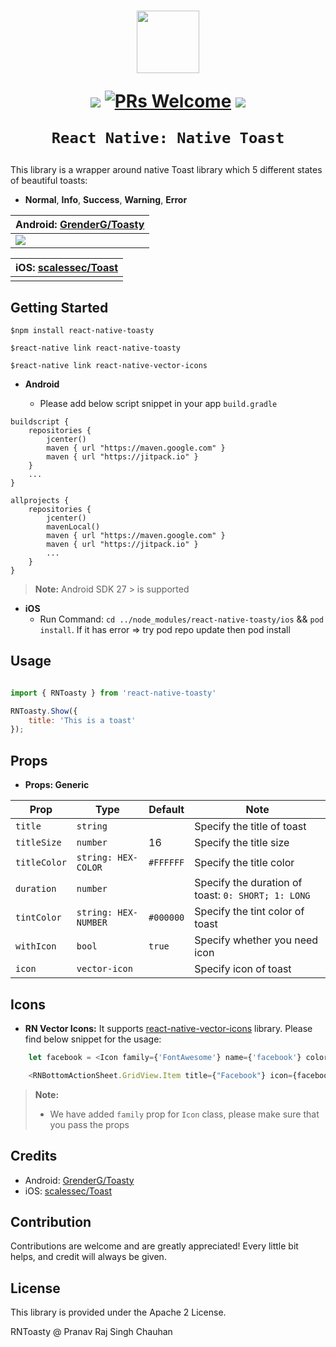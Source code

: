 <h1 align="center">

<p align="center">
  <img src="https://raw.githubusercontent.com/GrenderG/Toasty/master/art/web_hi_res_512.png" width="100" height= "100"/>
</p>

<p align="center">
  <a href="https://www.npmjs.com/package/react-native-toasty"><img src="http://img.shields.io/npm/v/react-native-toasty.svg?style=flat" /></a>
  <a href="https://github.com/prscX/react-native-toasty/pulls"><img alt="PRs Welcome" src="https://img.shields.io/badge/PRs-welcome-brightgreen.svg" /></a>
  <a href="https://github.com/prscX/react-native-toasty#License"><img src="https://img.shields.io/npm/l/react-native-toasty.svg?style=flat" /></a>
</p>

    React Native: Native Toast
</h1>

This library is a wrapper around native Toast library which 5 different states of beautiful toasts:
- **Normal**, **Info**, **Success**, **Warning**, **Error**


| **Android: [GrenderG/Toasty](https://github.com/GrenderG/Toasty)**             |
| ----------------- |
| <img src="https://raw.githubusercontent.com/GrenderG/Toasty/master/art/collage.png" />                  |


| **iOS: [scalessec/Toast](https://github.com/scalessec/Toast)**             |
| ----------------- |
|                 |


## Getting Started

`$npm install react-native-toasty`

`$react-native link react-native-toasty`

`$react-native link react-native-vector-icons`


- **Android**

    - Please add below script snippet in your app `build.gradle`

```
buildscript {
    repositories {
        jcenter()
        maven { url "https://maven.google.com" }
        maven { url "https://jitpack.io" }
    }
    ...
}

allprojects {
    repositories {
        jcenter()
        mavenLocal()
        maven { url "https://maven.google.com" }
        maven { url "https://jitpack.io" }
        ...
    }
}
```

> **Note:** Android SDK 27 > is supported

- **iOS**
    - Run Command: `cd ../node_modules/react-native-toasty/ios` && `pod install`. If it has error => try pod repo update then pod install


## Usage

```javascript

import { RNToasty } from 'react-native-toasty'

```

```javascript
RNToasty.Show({
    title: 'This is a toast'
});
```



## Props

- **Props: Generic**

| Prop              | Type       | Default | Note                                                                                                       |
| ----------------- | ---------- | ------- | ---------------------------------------------------------------------------------------------------------- |
| `title`       | `string`     |         | Specify the title of toast
| `titleSize` | `number` |    16     | Specify the title size                                                   |  |
| `titleColor`    | `string: HEX-COLOR`     |    `#FFFFFF`    | Specify the title color                                        |  |
| `duration`      | `number`     |         | Specify the duration of toast: `0: SHORT; 1: LONG`
| `tintColor`      | `string: HEX-NUMBER`     |    `#000000`     | Specify the tint color of toast
| `withIcon`      | `bool`     |    `true`     | Specify whether you need icon
| `icon`      | `vector-icon`     |         | Specify icon of toast


## Icons

- **RN Vector Icons:** It supports [react-native-vector-icons](https://github.com/oblador/react-native-vector-icons) library. Please find below snippet for the usage:

```javascript
	let facebook = <Icon family={'FontAwesome'} name={'facebook'} color={'#000000'} size={30} />

	<RNBottomActionSheet.GridView.Item title={"Facebook"} icon={facebook} />
```

> **Note:**
> - We have added `family` prop for `Icon` class, please make sure that you pass the props



## Credits
- Android: [GrenderG/Toasty](https://github.com/GrenderG/Toasty)
- iOS: [scalessec/Toast](https://github.com/scalessec/Toast)


## Contribution
Contributions are welcome and are greatly appreciated! Every little bit helps, and credit will always be given.


## License
This library is provided under the Apache 2 License.

RNToasty @ Pranav Raj Singh Chauhan
